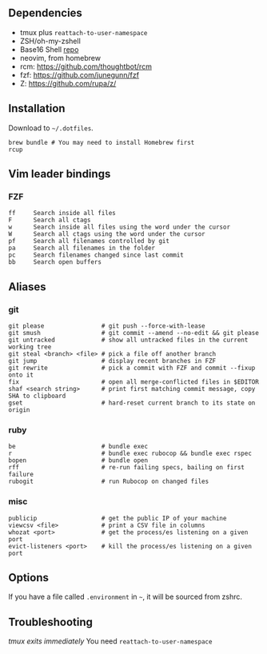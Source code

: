 ## Dependencies

- tmux plus `reattach-to-user-namespace`
- ZSH/oh-my-zshell
- Base16 Shell [repo](https://github.com/chriskempson/base16-shell)
- neovim, from homebrew
- rcm: https://github.com/thoughtbot/rcm
- fzf: https://github.com/junegunn/fzf
- Z: https://github.com/rupa/z/

## Installation

Download to `~/.dotfiles`.

```
brew bundle # You may need to install Homebrew first
rcup
```

## Vim leader bindings

### FZF

``` 
ff     Search inside all files
F      Search all ctags
w      Search inside all files using the word under the cursor
W      Search all ctags using the word under the cursor
pf     Search all filenames controlled by git
pa     Search all filenames in the folder
pc     Search filenames changed since last commit 
bb     Search open buffers 
```

## Aliases

### git

```
git please                # git push --force-with-lease
git smush                 # git commit --amend --no-edit && git please
git untracked             # show all untracked files in the current working tree
git steal <branch> <file> # pick a file off another branch
git jump                  # display recent branches in FZF 
git rewrite               # pick a commit with FZF and commit --fixup onto it
fix                       # open all merge-conflicted files in $EDITOR
shaf <search string>      # print first matching commit message, copy SHA to clipboard 
gset                      # hard-reset current branch to its state on origin
```

### ruby

```
be                        # bundle exec
r                         # bundle exec rubocop && bundle exec rspec
bopen                     # bundle open
rff                       # re-run failing specs, bailing on first failure
rubogit                   # run Rubocop on changed files
```

### misc

```
publicip                  # get the public IP of your machine
viewcsv <file>            # print a CSV file in columns
whozat <port>             # get the process/es listening on a given port
evict-listeners <port>    # kill the process/es listening on a given port
```

## Options

If you have a file called `.environment` in `~`, it will be sourced from zshrc.

## Troubleshooting

_tmux exits immediately_ You need `reattach-to-user-namespace`
